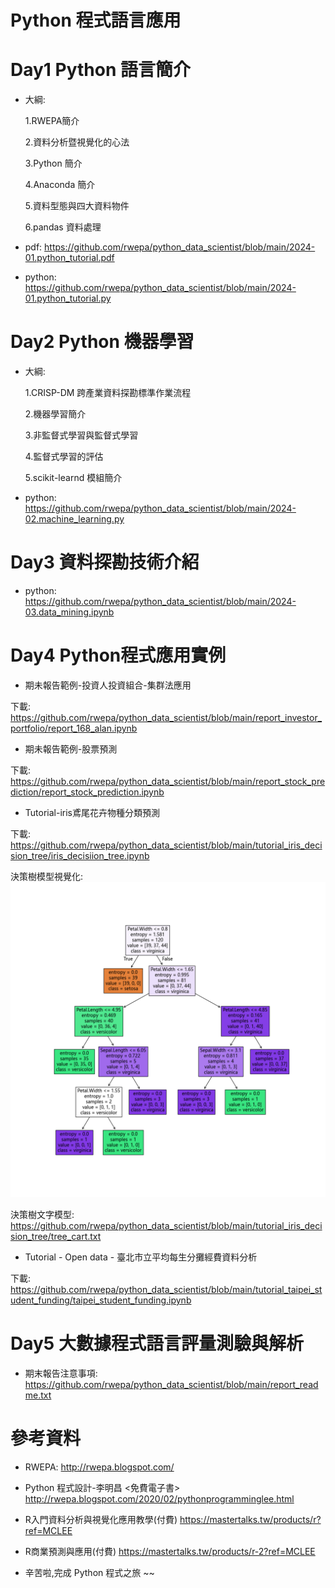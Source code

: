 # Python 程式語言應用

# Day1 Python 語言簡介

+ 大綱:

  1.RWEPA簡介

  2.資料分析暨視覺化的心法

  3.Python 簡介

  4.Anaconda 簡介

  5.資料型態與四大資料物件

  6.pandas 資料處理

+ pdf: https://github.com/rwepa/python_data_scientist/blob/main/2024-01.python_tutorial.pdf

+ python: https://github.com/rwepa/python_data_scientist/blob/main/2024-01.python_tutorial.py

# Day2 Python 機器學習

+ 大綱:

  1.CRISP-DM 跨產業資料探勘標準作業流程
  
  2.機器學習簡介
  
  3.非監督式學習與監督式學習
  
  4.監督式學習的評估
  
  5.scikit-learnd 模組簡介

+ python: https://github.com/rwepa/python_data_scientist/blob/main/2024-02.machine_learning.py

# Day3 資料探勘技術介紹

+ python: https://github.com/rwepa/python_data_scientist/blob/main/2024-03.data_mining.ipynb

# Day4 Python程式應用實例

+ 期未報告範例-投資人投資組合-集群法應用

下載: https://github.com/rwepa/python_data_scientist/blob/main/report_investor_portfolio/report_168_alan.ipynb

+ 期未報告範例-股票預測

下載: https://github.com/rwepa/python_data_scientist/blob/main/report_stock_prediction/report_stock_prediction.ipynb

+ Tutorial-iris鳶尾花卉物種分類預測

下載: https://github.com/rwepa/python_data_scientist/blob/main/tutorial_iris_decision_tree/iris_decisiion_tree.ipynb

決策樹模型視覺化: ![image](https://github.com/rwepa/python_data_scientist/blob/main/tutorial_iris_decision_tree/tree_cart.png)

決策樹文字模型: https://github.com/rwepa/python_data_scientist/blob/main/tutorial_iris_decision_tree/tree_cart.txt

+ Tutorial - Open data - 臺北市立平均每生分攤經費資料分析

下載: https://github.com/rwepa/python_data_scientist/blob/main/tutorial_taipei_student_funding/taipei_student_funding.ipynb

# Day5 大數據程式語言評量測驗與解析

+ 期末報告注意事項: https://github.com/rwepa/python_data_scientist/blob/main/report_readme.txt

# 參考資料

+ RWEPA: http://rwepa.blogspot.com/

+ Python 程式設計-李明昌 <免費電子書> http://rwepa.blogspot.com/2020/02/pythonprogramminglee.html

+ R入門資料分析與視覺化應用教學(付費) https://mastertalks.tw/products/r?ref=MCLEE

+ R商業預測與應用(付費) https://mastertalks.tw/products/r-2?ref=MCLEE

+ 辛苦啦,完成 Python 程式之旅 ~~
